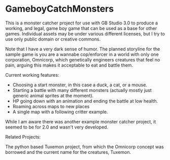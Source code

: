 # GameboyCatchMonsters
 
This is a monster catcher project for use with GB Studio 3.0 to produce a working, and legal,
game boy game that can be used as a base for other games.
Individual assets may be under various different licenses, but I try to use only public domain or creative commons.

Note that I have a very dark sense of humor.
The planned storyline for the sample game is you are a wannabe cop/enforcer in a world with only one corporation, Omnicorp, which genetically engineers creatures that feel no pain, arguing this makes it acceptable to eat and battle them.

Current working features:
* Choosing a start monster, in this case a duck, a cat, or a mouse.
* Starting a battle with many different monsters (actually mostly just generic animal sprites at the moment).
* HP going down with an animation and ending the battle at low health.
* Roaming across maps to new places
* A single map with a following critter example.

While I am aware there was another example monster catcher project, it seemed to be for 2.0 and wasn't very developed.

Related Projects:

The python based Tuxemon project, from which the Omnicorp concept was borrowed and the current name for the creatures, Tuxemon.